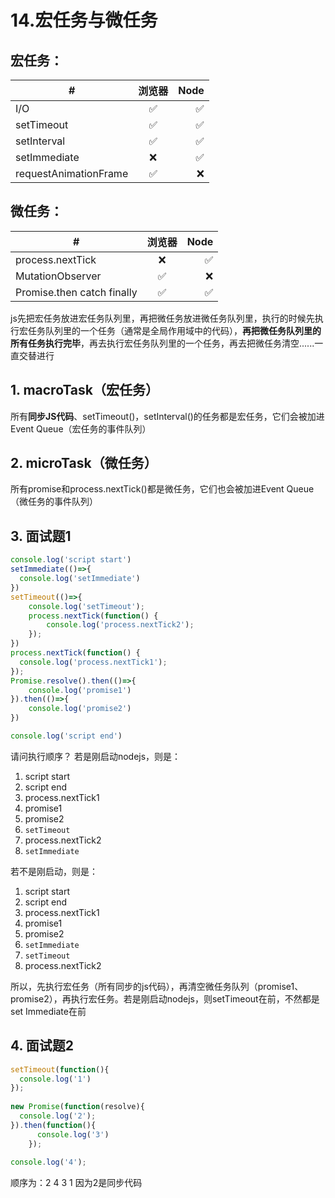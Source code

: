 # 14.宏任务与微任务

## 宏任务：

| #                     | 浏览器 | Node |
| --------------------- | :----: | ---: |
| I/O                   |   ✅    |    ✅ |
| setTimeout            |   ✅    |    ✅ |
| setInterval           |   ✅    |    ✅ |
| setImmediate          |   ❌    |    ✅ |
| requestAnimationFrame |   ✅    |    ❌ |

## 微任务：

| #                          | 浏览器 | Node |
| -------------------------- | :----: | ---: |
| process.nextTick           |   ❌    |    ✅ |
| MutationObserver           |   ✅    |    ❌ |
| Promise.then catch finally |   ✅    |    ✅ |

js先把宏任务放进宏任务队列里，再把微任务放进微任务队列里，执行的时候先执行宏任务队列里的一个任务（通常是全局作用域中的代码），**再把微任务队列里的所有任务执行完毕**，再去执行宏任务队列里的一个任务，再去把微任务清空......一直交替进行

## 1. macroTask（宏任务）

所有**同步JS代码**、setTimeout()，setInterval()的任务都是宏任务，它们会被加进Event Queue（宏任务的事件队列）

## 2. microTask（微任务）

所有promise和process.nextTick()都是微任务，它们也会被加进Event Queue（微任务的事件队列）

## 3. 面试题1

```js
console.log('script start')
setImmediate(()=>{
  console.log('setImmediate')
})
setTimeout(()=>{
    console.log('setTimeout');
    process.nextTick(function() {  
        console.log('process.nextTick2');  
    });  
})
process.nextTick(function() {  
  console.log('process.nextTick1');  
});  
Promise.resolve().then(()=>{
    console.log('promise1')
}).then(()=>{
    console.log('promise2')
})

console.log('script end')
```

请问执行顺序？
 若是刚启动nodejs，则是：

1. script start
2. script end
3. process.nextTick1
4. promise1
5. promise2
6. `setTimeout`
7. process.nextTick2
8. `setImmediate`

若不是刚启动，则是：

1. script start
2. script end
3. process.nextTick1
4. promise1
5. promise2
6. `setImmediate`
7. `setTimeout`
8. process.nextTick2

所以，先执行宏任务（所有同步的js代码），再清空微任务队列（promise1、promise2），再执行宏任务。若是刚启动nodejs，则setTimeout在前，不然都是set Immediate在前

## 4. 面试题2

```jsx
setTimeout(function(){  
  console.log('1')  
});  
  
new Promise(function(resolve){  
  console.log('2');  
}).then(function(){  
      console.log('3')  
    });  
  
console.log('4');  
```

顺序为：2 4 3 1
因为2是同步代码